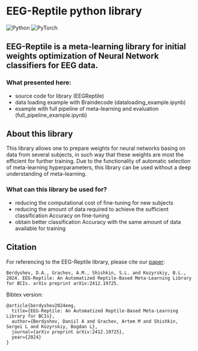 # EEG-Reptile python library
![Python](https://img.shields.io/badge/python-3670A0?style=for-the-badge&logo=python&logoColor=ffdd54)
![PyTorch](https://img.shields.io/badge/PyTorch-%23EE4C2C.svg?style=for-the-badge&logo=PyTorch&logoColor=white)
## EEG-Reptile is a meta-learning library for initial weights optimization of Neural Network classifiers for EEG data.
### What presented here:

- source code for library (EEGReptile)
- data loading example with Braindecode (dataloading_example.ipynb)
- example with full pipeline of meta-learning and evaluation (full_pipeline_example.ipynb)

## About this library

This library allows one to prepare weights for neural networks basing on data from several subjects,
in such way that these weights are most the efficient for further training.
Due to the functionality of automatic selection of meta-learning hyperparameters,
this library can be used without a deep understanding of meta-learning.

### What can this library be used for?


- reducing the computational cost of fine-tuning for new subjects
- reducing the amount of data required to achieve the sufficient classification Accuracy on fine-tuning
- obtain better classification Accuracy with the same amount of data available for training



## Citation
For referencing to the EEG-Reptile library, please cite our [paper](https://arxiv.org/abs/2403.11772):

    Berdyshev, D.A., Grachev, A.M., Shishkin, S.L. and Kozyrskiy, B.L., 2024. EEG-Reptile: An Automatized Reptile-Based Meta-Learning Library for BCIs. arXiv preprint arXiv:2412.19725.
Bibtex version:

    @article{berdyshev2024eeg,
      title={EEG-Reptile: An Automatized Reptile-Based Meta-Learning Library for BCIs},
      author={Berdyshev, Daniil A and Grachev, Artem M and Shishkin, Sergei L and Kozyrskiy, Bogdan L},
      journal={arXiv preprint arXiv:2412.19725},
      year={2024}
    }

